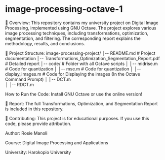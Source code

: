 # image-processing-octave-1
📌 Overview:
This repository contains my university project on Digital Image Processing, implemented using GNU Octave. The project explores various image processing techniques, including transformations, optimization, segmentation, and filtering. The corresponding report explains the methodology, results, and conclusions.

📁 Project Structure:
image-processing-project/
│-- README.md                   # Project documentation
│-- Transformations_Optimization_Segmentation_Report.pdf  # Detailed report
│-- code/                        # Folder with all Octave scripts
│   │-- midrise.m                # Code for quantization
│   │-- mse.m                    # Code for quantization
│   │-- display_images.m         # Code for Displaying the images (In the Octave Command Prompt)
│   │-- DCT.m                    
│   │-- RDCT.m                  

How to Run the Code:
Install GNU Octave or use the online version!

📜 Report:
The full Transformations, Optimization, and Segmentation Report is included in this repository.

🤝 Contributing:
This project is for educational purposes. If you use this code, please provide attribution.

Author: Rosie Manoli

Course: Digital Image Processing and Applications

University: Harokopio University
